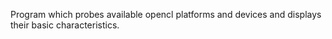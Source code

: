 Program which probes available opencl platforms and devices and displays their
basic characteristics.
